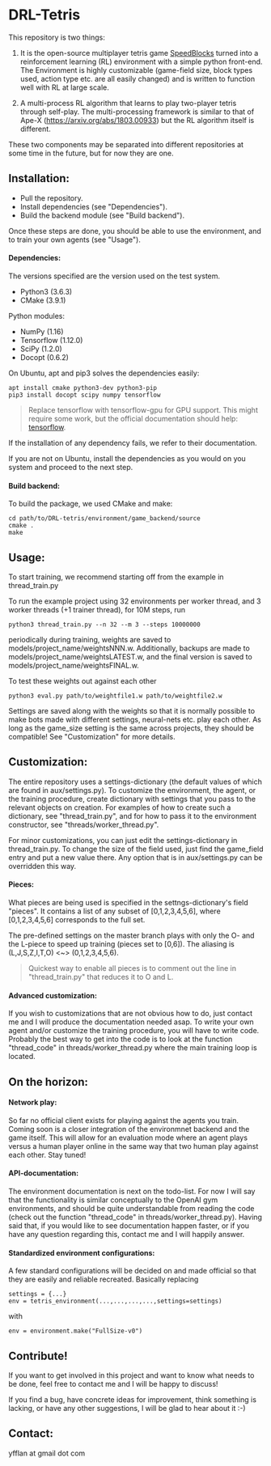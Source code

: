 # DRL-Tetris
This repository is two things:
1. It is the open-source multiplayer tetris game [SpeedBlocks] turned into a reinforcement learning (RL) environment with a simple python front-end. The Environment is highly customizable (game-field size, block types used, action type etc. are all easily changed) and is written to function well with RL at large scale.

2. A multi-process RL algorithm that learns to play two-player tetris through self-play. The multi-processing framework is similar to that of Ape-X (https://arxiv.org/abs/1803.00933) but the RL algorithm itself is different.

These two components may be separated into different repositories at some time in the future, but for now they are one.

## Installation:
* Pull the repository.
* Install dependencies (see "Dependencies").
* Build the backend module (see "Build backend").

Once these steps are done, you should be able to use the environment, and to train your own agents (see "Usage").

#### Dependencies:
The versions specified are the version used on the test system.

- Python3 (3.6.3)
- CMake (3.9.1)

Python modules:
- NumPy (1.16)
- Tensorflow (1.12.0)
- SciPy (1.2.0)
- Docopt (0.6.2)

On Ubuntu, apt and pip3 solves the dependencies easily:
```
apt install cmake python3-dev python3-pip
pip3 install docopt scipy numpy tensorflow
```
> Replace tensorflow with tensorflow-gpu for GPU support. This might require some work, but the official documentation should help: [tensorflow].

If the installation of any dependency fails, we refer to their documentation. 

If you are not on Ubuntu, install the dependencies as you would on you system and proceed to the next step.

#### Build backend:
To build the package, we used CMake and make:
```
cd path/to/DRL-tetris/environment/game_backend/source
cmake .
make
```

## Usage:
To start training, we recommend starting off from the example in thread_train.py

To run the example project using 32 environments per worker thread, and 3 worker threads (+1 trainer thread), for 10M steps, run
```
python3 thread_train.py --n 32 --m 3 --steps 10000000
```

periodically during training, weights are saved to models/project_name/weightsNNN.w. Additionally, backups are made to models/project_name/weightsLATEST.w, and the final version is saved to models/project_name/weightsFINAL.w.

To test these weights out against each other
```
python3 eval.py path/to/weightfile1.w path/to/weightfile2.w
```
Settings are saved along with the weights so that it is normally possible to make bots made with different settings, neural-nets etc. play each other. As long as the game_size setting is the same across projects, they should be compatible! See "Customization" for more details.

## Customization:
The entire repository uses a settings-dictionary (the default values of which are found in aux/settings.py). To customize the environment, the agent, or the training procedure, create dictionary with settings that you pass to the relevant objects on creation. For examples of how to create such a dictionary, see "thread_train.py", and for how to pass it to the environment constructor, see "threads/worker_thread.py".

For minor customizations, you can just edit the settings-dictionary in thread_train.py.
To change the size of the field used, just find the game_field entry and put a new value there. Any option that is in aux/settings.py can be overridden this way.

#### Pieces:
What pieces are being used is specified in the settngs-dictionary's field "pieces". It contains a list of any subset of [0,1,2,3,4,5,6], where [0,1,2,3,4,5,6] corresponds to the full set.

The pre-defined settings on the master branch plays with only the O- and the L-piece to speed up training (pieces set to [0,6]). The aliasing is (L,J,S,Z,I,T,O) <~> (0,1,2,3,4,5,6).

> Quickest way to enable all pieces is to comment out the line in "thread_train.py" that reduces it to O and L.

#### Advanced customization:

If you wish to customizations that are not obvious how to do, just contact me and I will produce the documentation needed asap. To write your own agent and/or customize the training procedure, you will have to write code. Probably the best way to get into the code is to look at the function "thread_code" in threads/worker_thread.py where the main training loop is located.

## On the horizon:

#### Network play:
So far no official client exists for playing against the agents you train. Coming soon is a closer integration of the environmnet backend and the game itself. This will allow for an evaluation mode where an agent plays versus a human player online in the same way that two human play against each other. Stay tuned!

#### API-documentation:
The environment documentation is next on the todo-list. For now I will say that the functionality is similar conceptually to the OpenAI gym environments, and should be quite understandable from reading the code (check out the function "thread_code" in threads/worker_thread.py). Having said that, if you would like to see documentation happen faster, or if you have any question regarding this, contact me and I will happily answer.

#### Standardized environment configurations:
A few standard configurations will be decided on and made official so that they are easily and reliable recreated. Basically replacing
```
settings = {...}
env = tetris_environment(...,...,...,...,settings=settings)
```
with
```
env = environment.make("FullSize-v0")
```

## Contribute!
If you want to get involved in this project and want to know what needs to be done, feel free to contact me and I will be happy to discuss!

If you find a bug, have concrete ideas for improvement, think something is lacking, or have any other suggestions, I will be glad to hear about it :-)

## Contact:
yfflan at gmail dot com

[SpeedBlocks]: <https://github.com/kroyee/SpeedBlocks>
[tensorflow]: <https://www.tensorflow.org/install/>
